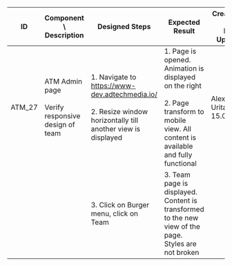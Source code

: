 | ID | Component \ <br> Description  | Designed Steps       |Expected Result     |	Created By \ <br> Last Updated |
| -- | -- | -- | -- | -- |
| ATM_27 | ATM Admin page <br> <br>  Verify responsive design of team | 1. Navigate to https://www-dev.adtechmedia.io/ <br> <br> 2. Resize window horizontally till another view is displayed | 1. Page is opened. Animation is displayed on the right <br> <br> 2. Page transform to mobile view. All content is available and fully functional     | Alexandr Urita \ <br> 15.06.2017 |
|       |       | 3. Click on Burger menu, click on Team |     3. Team page is displayed. Content is transformed to the new view of the page. Styles are not broken |    |  
